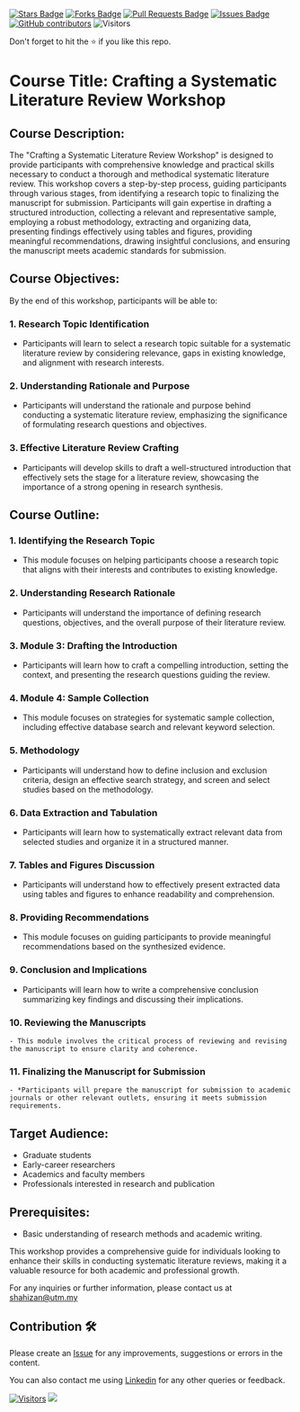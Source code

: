 <a href="https://github.com/drshahizan/courses/stargazers"><img src="https://img.shields.io/github/stars/drshahizan/courses" alt="Stars Badge"/></a>
<a href="https://github.com/drshahizan/courses/network/members"><img src="https://img.shields.io/github/forks/drshahizan/courses" alt="Forks Badge"/></a>
<a href="https://github.com/drshahizan/courses/pulls"><img src="https://img.shields.io/github/issues-pr/drshahizan/courses" alt="Pull Requests Badge"/></a>
<a href="https://github.com/drshahizan/courses/issues"><img src="https://img.shields.io/github/issues/drshahizan/courses" alt="Issues Badge"/></a>
<a href="https://github.com/drshahizan/courses/graphs/contributors"><img alt="GitHub contributors" src="https://img.shields.io/github/contributors/drshahizan/courses?color=2b9348"></a>
![Visitors](https://api.visitorbadge.io/api/visitors?path=https%3A%2F%2Fgithub.com%2Fdrshahizan%2Fcourses&labelColor=%23d9e3f0&countColor=%23697689&style=flat)

Don't forget to hit the :star: if you like this repo.

# Course Title: Crafting a Systematic Literature Review Workshop

## Course Description:
The "Crafting a Systematic Literature Review Workshop" is designed to provide participants with comprehensive knowledge and practical skills necessary to conduct a thorough and methodical systematic literature review. This workshop covers a step-by-step process, guiding participants through various stages, from identifying a research topic to finalizing the manuscript for submission. Participants will gain expertise in drafting a structured introduction, collecting a relevant and representative sample, employing a robust methodology, extracting and organizing data, presenting findings effectively using tables and figures, providing meaningful recommendations, drawing insightful conclusions, and ensuring the manuscript meets academic standards for submission.

## Course Objectives:
By the end of this workshop, participants will be able to:

### 1. Research Topic Identification
   - Participants will learn to select a research topic suitable for a systematic literature review by considering relevance, gaps in existing knowledge, and alignment with research interests.

### 2. Understanding Rationale and Purpose
   - Participants will understand the rationale and purpose behind conducting a systematic literature review, emphasizing the significance of formulating research questions and objectives.

### 3. Effective Literature Review Crafting
   - Participants will develop skills to draft a well-structured introduction that effectively sets the stage for a literature review, showcasing the importance of a strong opening in research synthesis.
     
## Course Outline:
### 1. Identifying the Research Topic
   - This module focuses on helping participants choose a research topic that aligns with their interests and contributes to existing knowledge.
  
### 2. Understanding Research Rationale 
   -  Participants will understand the importance of defining research questions, objectives, and the overall purpose of their literature review.
  
### 3. Module 3: Drafting the Introduction
   - Participants will learn how to craft a compelling introduction, setting the context, and presenting the research questions guiding the review.
  
### 4. Module 4: Sample Collection
   - This module focuses on strategies for systematic sample collection, including effective database search and relevant keyword selection.
  
### 5. Methodology
   - Participants will understand how to define inclusion and exclusion criteria, design an effective search strategy, and screen and select studies based on the methodology.
  
### 6. Data Extraction and Tabulation
   - Participants will learn how to systematically extract relevant data from selected studies and organize it in a structured manner.
  
### 7. Tables and Figures Discussion
   - Participants will understand how to effectively present extracted data using tables and figures to enhance readability and comprehension.
  
### 8. Providing Recommendations
   - This module focuses on guiding participants to provide meaningful recommendations based on the synthesized evidence.
  
### 9. Conclusion and Implications
   - Participants will learn how to write a comprehensive conclusion summarizing key findings and discussing their implications.
  
### 10. Reviewing the Manuscripts
    - This module involves the critical process of reviewing and revising the manuscript to ensure clarity and coherence.
  
### 11. Finalizing the Manuscript for Submission
    - *Participants will prepare the manuscript for submission to academic journals or other relevant outlets, ensuring it meets submission requirements.

## Target Audience:
- Graduate students
- Early-career researchers
- Academics and faculty members
- Professionals interested in research and publication

## Prerequisites:
- Basic understanding of research methods and academic writing.

This workshop provides a comprehensive guide for individuals looking to enhance their skills in conducting systematic literature reviews, making it a valuable resource for both academic and professional growth.

For any inquiries or further information, please contact us at shahizan@utm.my

## Contribution 🛠️
Please create an [Issue](https://github.com/drshahizan/courses/issues) for any improvements, suggestions or errors in the content.

You can also contact me using [Linkedin](https://www.linkedin.com/in/drshahizan/) for any other queries or feedback.

[![Visitors](https://api.visitorbadge.io/api/visitors?path=https%3A%2F%2Fgithub.com%2Fdrshahizan&labelColor=%23697689&countColor=%23555555&style=plastic)](https://visitorbadge.io/status?path=https%3A%2F%2Fgithub.com%2Fdrshahizan)
![](https://hit.yhype.me/github/profile?user_id=81284918)

